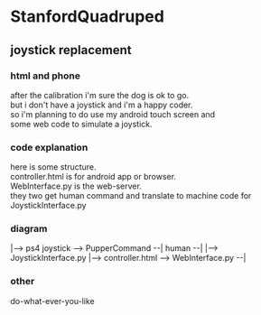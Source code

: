 # StanfordQuadruped    
## joystick replacement  
### html and phone  
after the  calibration  i'm sure the dog is ok to go.  
but i don't have a joystick and i'm a happy coder.  
so i'm planning to do use my android touch screen and  
some web code to simulate a joystick.  
  
### code explanation  
here is some structure.    
controller.html is for android app or browser.  
WebInterface.py is the web-server.    
they two get human command and translate to machine code for JoystickInterface.py  
  
   
### diagram  
<html>
        |--> ps4 joystick    --> PupperCommand   --|  
human --|                                          |--> JoystickInterface.py  
        |--> controller.html --> WebInterface.py --|  
</html>
  
### other  
do-what-ever-you-like  
